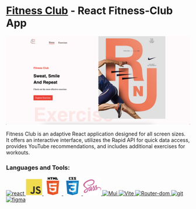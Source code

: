 # [**Fitness Club**](https://fitness-club-bacosil.netlify.app) - React Fitness-Club App

![Fitness Club](https://raw.githubusercontent.com/Basiuk-Ivan/Gym/main/src/assets/images/screen.png)

Fitness Club is an adaptive React application designed for all screen sizes. It offers an interactive interface, utilizes the Rapid API for quick data access, provides YouTube recommendations, and includes additional exercises for workouts.

### Languages and Tools:

<p align="left"> 
<a href="https://react.dev/learn/installation" title="React" target="_blank" rel="noreferrer"> <img src="https://www.svgrepo.com/show/493719/react-javascript-js-framework-facebook.svg" alt="react" width="50" height="50"/> </a> 
<a href="https://developer.mozilla.org/en-US/docs/Web/JavaScript" title="JavaScript" target="_blank" rel="noreferrer"> <img src="https://raw.githubusercontent.com/devicons/devicon/master/icons/javascript/javascript-original.svg" alt="javascript" width="45" height="45"/> </a> 
<a href="https://www.w3.org/html/" title="HTML" target="_blank" rel="noreferrer"> <img src="https://raw.githubusercontent.com/devicons/devicon/master/icons/html5/html5-original-wordmark.svg" alt="html5" width="50" height="50"/> </a>
<a href="https://www.w3schools.com/css/" title="CSS" target="_blank" rel="noreferrer"> <img src="https://raw.githubusercontent.com/devicons/devicon/master/icons/css3/css3-original-wordmark.svg" alt="css3" width="50" height="50"/> </a> 
<a href="https://sass-lang.com" title="Sass"  target="_blank" rel="noreferrer"> <img src="https://raw.githubusercontent.com/devicons/devicon/master/icons/sass/sass-original.svg" alt="sass" width="50" height="50"/> </a>
<a href="https://mui.com/" title="Mui"  target="_blank" rel="noreferrer"> <img src="https://cdn.worldvectorlogo.com/logos/material-ui-1.svg" alt="Mui" width="45" height="45"/> </a>
<a href="https://webpack.js.org/" title="Webpack" target="_blank" rel="noreferrer"> <img src="https://upload.wikimedia.org/wikipedia/commons/9/94/Webpack.svg" alt="Vite" width="50" height="50"/> </a>
<a href="https://reactrouter.com/en/main" title="React-Router-Dom" target="_blank" rel="noreferrer"> <img src="https://www.svgrepo.com/show/354262/react-router.svg" alt="Router-dom" width="50" height="50"/> </a>
<a href="https://git-scm.com/" title="Git" target="_blank" rel="noreferrer"> <img src="https://www.vectorlogo.zone/logos/git-scm/git-scm-icon.svg" alt="git" width="50" height="50"/> </a> 
<a href="https://www.figma.com/" title="Figma"  target="_blank" rel="noreferrer"> <img src="https://www.vectorlogo.zone/logos/figma/figma-icon.svg" alt="figma" width="50" height="50"/> </a>
</p>
